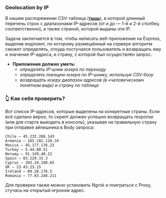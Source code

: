 ### Geolocation by IP

В нашем распоряжении CSV-таблица (**[тыць](https://www.dropbox.com/s/wo0dexr0p3q4fgb/IP2LOCATION-LITE-DB1.CSV?dl=0)**), в которой длинный перечень строк с диапазонами IP-адресов (от и до  — 1-й и 2-й столбец соответственно), а также страной, которой выданы эти IP.

Задача заключается  в том, чтобы написать веб-приложение на Express, выделив ендпоинт, по которому размещённый на сервере алгоритм сможет определять, откуда постучался пользователь и возвращать ему и значение IP-адреса, и страну, с которой был осуществлён запрос.

- **Приложение должно уметь:**
    - *определять IP-шник юзера по переходу*
    - *определять локацию юзера по IP-шнику, используя CSV-базу*
    - *возвращать юзеру диапазон адресов (в «человеческом» понятном виде) и страну по таблице*

### 👆 **Как себя проверить?**

Вот список IP-адресов, которые выделены на конкретные страны. Если всё сделано верно, то скрипт должен успешно возвращать response (или для старта выводить в консоль), указывая на правильную страну при отправке айпишника в Body запроса:

>
```
Chile — 45.232.208.143
Armenia — 185.182.120.34
Mexico — 45.177.176.23
Turkey — 5.44.80.51
Norway — 91.149.48.22
Spain — 83.229.33.3
Cyprus — 203.24.108.65
UK — 23.43.23.15
Ireland — 89.28.176.5
Romania — 77.83.248.211
```
> 

Для проверки также можно установить Ngrok и поиграться с Proxy, стучась на открытый нгроком адрес.

